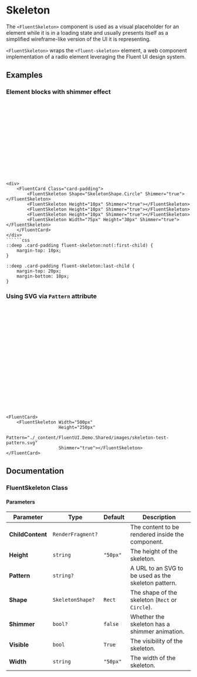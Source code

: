 # Skeleton

The `<FluentSkeleton>` component is used as a visual placeholder for an element while it is in a loading state and usually presents itself as a simplified wireframe-like version of the UI it is representing.

`<FluentSkeleton>` wraps the `<fluent-skeleton>` element, a web component implementation of a radio element leveraging the Fluent UI design system.

## Examples

### Element blocks with shimmer effect

<div style="padding: 1rem; border: 1px solid var(--neutral-stroke-rest); border-radius: 4px;">
    <div style="width: 50px; height: 50px; border-radius: 50%; background-color: var(--neutral-fill-rest); animation: shimmer 1.5s infinite;"></div>
    <div style="margin-top: 10px; height: 10px; background-color: var(--neutral-fill-rest); animation: shimmer 1.5s infinite;"></div>
    <div style="margin-top: 10px; height: 10px; background-color: var(--neutral-fill-rest); animation: shimmer 1.5s infinite;"></div>
    <div style="margin-top: 10px; height: 10px; background-color: var(--neutral-fill-rest); animation: shimmer 1.5s infinite;"></div>
    <div style="margin-top: 20px; margin-bottom: 10px; width: 75px; height: 30px; background-color: var(--neutral-fill-rest); animation: shimmer 1.5s infinite;"></div>
</div>

```razor
<div>
    <FluentCard Class="card-padding">
        <FluentSkeleton Shape="SkeletonShape.Circle" Shimmer="true"></FluentSkeleton>
        <FluentSkeleton Height="10px" Shimmer="true"></FluentSkeleton>
        <FluentSkeleton Height="10px" Shimmer="true"></FluentSkeleton>
        <FluentSkeleton Height="10px" Shimmer="true"></FluentSkeleton>
        <FluentSkeleton Width="75px" Height="30px" Shimmer="true"></FluentSkeleton>
    </FluentCard>
</div>
``````css
::deep .card-padding fluent-skeleton:not(:first-child) {
    margin-top: 10px;
}

::deep .card-padding fluent-skeleton:last-child {
    margin-top: 20px;
    margin-bottom: 10px;
}
```

### Using SVG via `Pattern` attribute

<div style="padding: 1rem; border: 1px solid var(--neutral-stroke-rest); border-radius: 4px;">
    <div style="width: 500px; height: 250px; background-image: url('./_content/FluentUI.Demo.Shared/images/skeleton-test-pattern.svg'); background-size: cover; animation: shimmer 1.5s infinite;"></div>
</div>

```razor
<FluentCard>
    <FluentSkeleton Width="500px"
                    Height="250px"
                    Pattern="./_content/FluentUI.Demo.Shared/images/skeleton-test-pattern.svg"
                    Shimmer="true"></FluentSkeleton>
</FluentCard>
```

## Documentation

### FluentSkeleton Class

#### Parameters

| Parameter | Type | Default | Description |
| --- | --- | --- | --- |
| **ChildContent** | `RenderFragment?` | | The content to be rendered inside the component. |
| **Height** | `string` | `"50px"` | The height of the skeleton. |
| **Pattern** | `string?` | | A URL to an SVG to be used as the skeleton pattern. |
| **Shape** | `SkeletonShape?`| `Rect` | The shape of the skeleton (`Rect` or `Circle`). |
| **Shimmer** | `bool?` | `false` | Whether the skeleton has a shimmer animation. |
| **Visible** | `bool` | `True` | The visibility of the skeleton. |
| **Width** | `string` | `"50px"` | The width of the skeleton. |